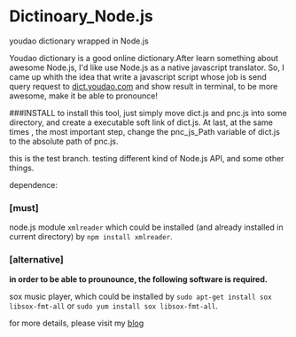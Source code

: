 Dictinoary\_Node.js
==================
youdao dictionary wrapped in Node.js

Youdao dictionary is a good online dictionary.After learn something about awesome Node.js, I'd like use Node.js as a native javascript translator. So, I came up whith the idea that write a javascript script whose job is send query request to [dict.youdao.com](http://dict.youdao.com) and show result in terminal,  to be more awesome,  make it be able to pronounce!

###INSTALL
to install this tool, just simply move dict.js and pnc.js into some directory, and create a executable soft link of dict.js. At last, at the same times , the most important step, change the pnc\_js\_Path variable of dict.js to the absolute path of pnc.js.

this is the test branch.
testing different kind of Node.js API, and some other things.

dependence:
### [must]
node.js module `xmlreader` which could be installed (and already installed in current directory) by `npm install xmlreader`.

### [alternative]
**in order to be able to prounounce, the following software is required.**  

sox music player, which could be installed by `sudo apt-get install sox libsox-fmt-all` or `sudo yum install sox libsox-fmt-all`.

for more details, please visit my [blog](http://landerlyoung.github.io/)

